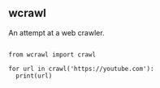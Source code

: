 ## wcrawl
An attempt at a web crawler.

```python3

from wcrawl import crawl

for url in crawl('https://youtube.com'):
  print(url)  
```
